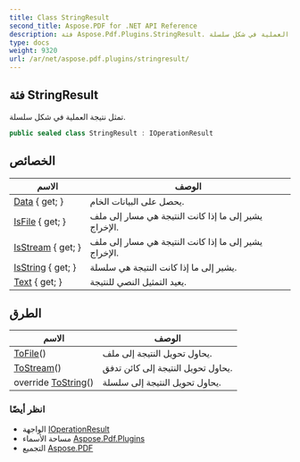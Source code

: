 ```yaml
---
title: Class StringResult
second_title: Aspose.PDF for .NET API Reference
description: فئة Aspose.Pdf.Plugins.StringResult. تمثل نتيجة العملية في شكل سلسلة
type: docs
weight: 9320
url: /ar/net/aspose.pdf.plugins/stringresult/
---
```

## فئة StringResult

تمثل نتيجة العملية في شكل سلسلة.

```csharp
public sealed class StringResult : IOperationResult
```

## الخصائص

| الاسم | الوصف |
| --- | --- |
| [Data](../../aspose.pdf.plugins/stringresult/data/) { get; } | يحصل على البيانات الخام. |
| [IsFile](../../aspose.pdf.plugins/stringresult/isfile/) { get; } | يشير إلى ما إذا كانت النتيجة هي مسار إلى ملف الإخراج. |
| [IsStream](../../aspose.pdf.plugins/stringresult/isstream/) { get; } | يشير إلى ما إذا كانت النتيجة هي مسار إلى ملف الإخراج. |
| [IsString](../../aspose.pdf.plugins/stringresult/isstring/) { get; } | يشير إلى ما إذا كانت النتيجة هي سلسلة. |
| [Text](../../aspose.pdf.plugins/stringresult/text/) { get; } | يعيد التمثيل النصي للنتيجة. |

## الطرق

| الاسم | الوصف |
| --- | --- |
| [ToFile](../../aspose.pdf.plugins/stringresult/tofile/)() | يحاول تحويل النتيجة إلى ملف. |
| [ToStream](../../aspose.pdf.plugins/stringresult/tostream/)() | يحاول تحويل النتيجة إلى كائن تدفق. |
| override [ToString](../../aspose.pdf.plugins/stringresult/tostring/)() | يحاول تحويل النتيجة إلى سلسلة. |

### انظر أيضًا

* الواجهة [IOperationResult](../ioperationresult/)
* مساحة الأسماء [Aspose.Pdf.Plugins](../../aspose.pdf.plugins/)
* التجميع [Aspose.PDF](../../)